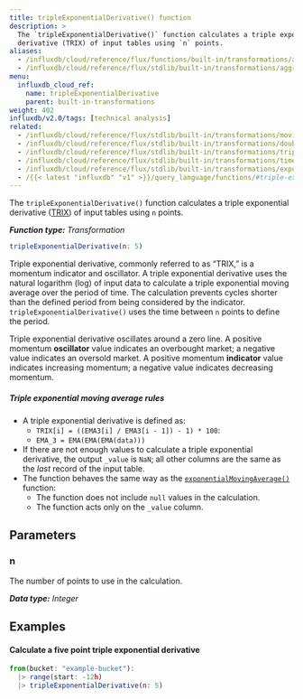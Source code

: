 ```yaml
---
title: tripleExponentialDerivative() function
description: >
  The `tripleExponentialDerivative()` function calculates a triple exponential
  derivative (TRIX) of input tables using `n` points.
aliases:
  - /influxdb/cloud/reference/flux/functions/built-in/transformations/aggregates/tripleexponentialderivative/
  - /influxdb/cloud/reference/flux/stdlib/built-in/transformations/aggregates/tripleexponentialderivative/
menu:
  influxdb_cloud_ref:
    name: tripleExponentialDerivative
    parent: built-in-transformations
weight: 402
influxdb/v2.0/tags: [technical analysis]
related:
  - /influxdb/cloud/reference/flux/stdlib/built-in/transformations/movingaverage/
  - /influxdb/cloud/reference/flux/stdlib/built-in/transformations/doubleema/
  - /influxdb/cloud/reference/flux/stdlib/built-in/transformations/tripleema/
  - /influxdb/cloud/reference/flux/stdlib/built-in/transformations/timedmovingaverage/
  - /influxdb/cloud/reference/flux/stdlib/built-in/transformations/exponentialmovingaverage/
  - /{{< latest "influxdb" "v1" >}}/query_language/functions/#triple-exponential-derivative, InfluxQL TRIPLE_EXPONENTIAL_DERIVATIVE()
---
```


The `tripleExponentialDerivative()` function calculates a triple exponential
derivative ([TRIX](https://en.wikipedia.org/wiki/Trix_(technical_analysis))) of
input tables using `n` points.

_**Function type:** Transformation_  

```js
tripleExponentialDerivative(n: 5)
```

Triple exponential derivative, commonly referred to as “TRIX,” is a momentum indicator and oscillator.
A triple exponential derivative uses the natural logarithm (log) of input data to
calculate a triple exponential moving average over the period of time.
The calculation prevents cycles shorter than the defined period from being considered by the indicator.
`tripleExponentialDerivative()` uses the time between `n` points to define the period.

Triple exponential derivative oscillates around a zero line.
A positive momentum **oscillator** value indicates an overbought market;
a negative value indicates an oversold market.
A positive momentum **indicator** value indicates increasing momentum;
a negative value indicates decreasing momentum.

##### Triple exponential moving average rules
- A triple exponential derivative is defined as:
    - `TRIX[i] = ((EMA3[i] / EMA3[i - 1]) - 1) * 100`:
    - `EMA_3 = EMA(EMA(EMA(data)))`
- If there are not enough values to calculate a triple exponential derivative,
  the output `_value` is `NaN`; all other columns are the same as the _last_ record of the input table.
- The function behaves the same way as the [`exponentialMovingAverage()`](/influxdb/cloud/reference/flux/stdlib/built-in/transformations/exponentialmovingaverage/) function:
    - The function does not include `null` values in the calculation.
    - The function acts only on the `_value` column.

## Parameters

### n
The number of points to use in the calculation.

_**Data type:** Integer_

## Examples

#### Calculate a five point triple exponential derivative
```js
from(bucket: "example-bucket"):
  |> range(start: -12h)
  |> tripleExponentialDerivative(n: 5)
```
